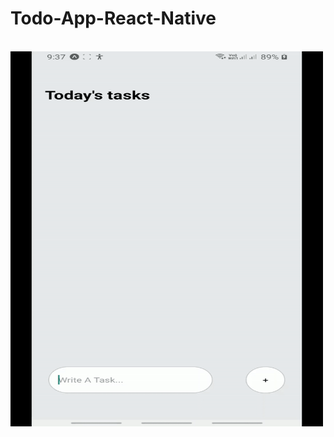 # Todo-App-React-Native

<br>


<img src="./todoAppDemo.gif" alt="My Project GIF" width="500" height="600">
